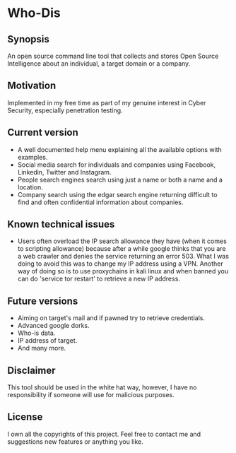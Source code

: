 # Who-Dis

## Synopsis
An open source command line tool that collects and stores Open Source Intelligence about an individual, a target domain or a company.

## Motivation
Implemented in my free time as part of my genuine interest in Cyber Security, especially penetration testing.

## Current version
- A well documented help menu explaining all the available options with examples.
- Social media search for individuals and companies using Facebook, Linkedin, Twitter and Instagram.
- People search engines search using just a name or both a name and a location.
- Company search using the edgar search engine returning difficult to find and often confidential information about companies.

## Known technical issues
- Users often overload the IP search allowance they have (when it comes to scripting allowance) because after a while google thinks that you are a web crawler and denies the service returning an error 503.  What I was doing to avoid this was to change my IP address using a VPN.  Another way of doing so is to use proxychains in kali linux and when banned you can do 'service tor restart' to retrieve a new IP address.

## Future versions
- Aiming on target's mail and if pawned try to retrieve credentials.
- Advanced google dorks.
- Who-is data.
- IP address of target.
- And many more.

## Disclaimer
This tool should be used in the white hat way, however, I have no responsibility if someone will use for malicious purposes.

## License
I own all the copyrights of this project.  Feel free to contact me and suggestions new features or anything you like.